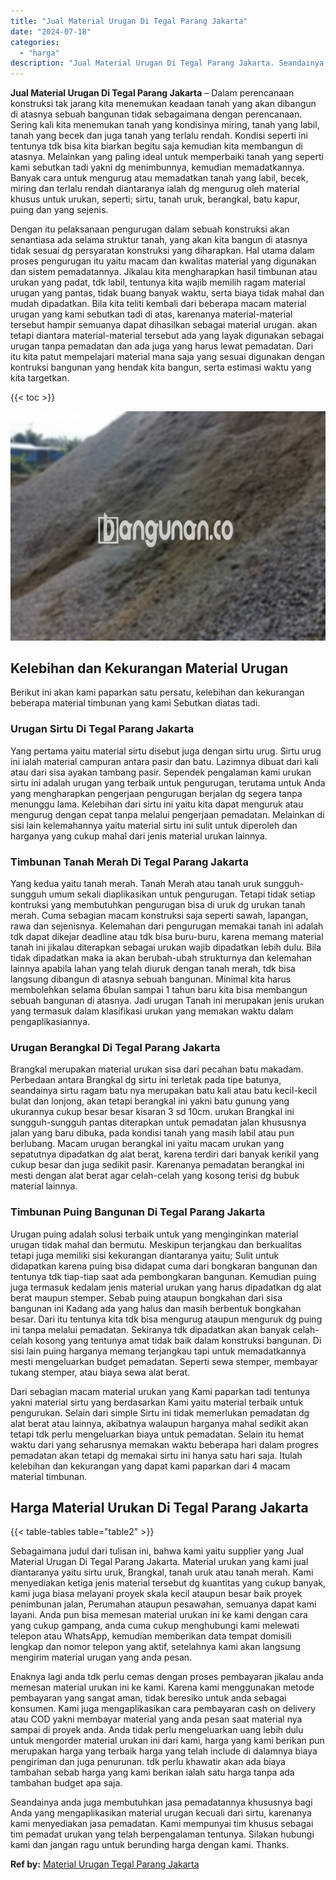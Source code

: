 ```yaml
---
title: "Jual Material Urugan Di Tegal Parang Jakarta"
date: "2024-07-18"
categories: 
  - "harga"
description: "Jual Material Urugan Di Tegal Parang Jakarta. Seandainya anda juga membutuhkan jasa pemadatannya khususnya bagi Anda yang mengaplikasikan material urugan kec..."
---
```


**Jual Material Urugan Di Tegal Parang Jakarta** – Dalam perencanaan konstruksi tak jarang kita menemukan keadaan tanah yang akan dibangun di atasnya sebuah bangunan tidak sebagaimana dengan perencanaan. Sering kali kita menemukan tanah yang kondisinya miring, tanah yang labil, tanah yang becek dan juga tanah yang terlalu rendah. Kondisi seperti ini tentunya tdk bisa kita biarkan begitu saja kemudian kita membangun di atasnya. Melainkan yang paling ideal untuk memperbaiki tanah yang seperti kami sebutkan tadi yakni dg menimbunnya, kemudian memadatkannya. Banyak cara untuk mengurug atau memadatkan tanah yang labil, becek, miring dan terlalu rendah diantaranya ialah dg mengurug oleh material khusus untuk urukan, seperti; sirtu, tanah uruk, berangkal, batu kapur, puing dan yang sejenis.

Dengan itu pelaksanaan pengurugan dalam sebuah konstruksi akan senantiasa ada selama struktur tanah, yang akan kita bangun di atasnya tidak sesuai dg persyaratan konstruksi yang diharapkan. Hal utama dalam proses pengurugan itu yaitu macam dan kwalitas material yang digunakan dan sistem pemadatannya. Jikalau kita mengharapkan hasil timbunan atau urukan yang padat, tdk labil, tentunya kita wajib memilih ragam material urugan yang pantas, tidak buang banyak waktu, serta biaya tidak mahal dan mudah dipadatkan. Bila kita teliti kembali dari beberapa macam material urugan yang kami sebutkan tadi di atas, karenanya material-material tersebut hampir semuanya dapat dihasilkan sebagai material urugan. akan tetapi diantara material-material tersebut ada yang layak digunakan sebagai urugan tanpa pemadatan dan ada juga yang harus lewat pemadatan. Dari itu kita patut mempelajari material mana saja yang sesuai digunakan dengan kontruksi bangunan yang hendak kita bangun, serta estimasi waktu yang kita targetkan.

{{< toc >}}

![Jual Material Urugan Di Tegal Parang Jakarta](/images/jual-urugan-21.png)

## Kelebihan dan Kekurangan Material Urugan

Berikut ini akan kami paparkan satu persatu, kelebihan dan kekurangan beberapa material timbunan yang kami Sebutkan diatas tadi.

### Urugan Sirtu Di Tegal Parang Jakarta

Yang pertama yaitu material sirtu disebut juga dengan sirtu urug. Sirtu urug ini ialah material campuran antara pasir dan batu. Lazimnya dibuat dari kali atau dari sisa ayakan tambang pasir. Sependek pengalaman kami urukan sirtu ini adalah urugan yang terbaik untuk pengurugan, terutama untuk Anda yang mengharapkan pengerjaan pengurugan berjalan dg segera tanpa menunggu lama. Kelebihan dari sirtu ini yaitu kita dapat menguruk atau mengurug dengan cepat tanpa melalui pengerjaan pemadatan. Melainkan di sisi lain kelemahannya yaitu material sirtu ini sulit untuk diperoleh dan harganya yang cukup mahal dari jenis material urukan lainnya.

### Timbunan Tanah Merah Di Tegal Parang Jakarta

Yang kedua yaitu tanah merah. Tanah Merah atau tanah uruk sungguh-sungguh umum sekali diaplikasikan untuk pengurugan. Tetapi tidak setiap kontruksi yang membutuhkan pengurugan bisa di uruk dg urukan tanah merah. Cuma sebagian macam konstruksi saja seperti sawah, lapangan, rawa dan sejenisnya. Kelemahan dari pengurugan memakai tanah ini adalah tdk dapat dikejar deadline atau tdk bisa buru-buru, karena memang material tanah ini jikalau diterapkan sebagai urukan wajib dipadatkan lebih dulu. Bila tidak dipadatkan maka ia akan berubah-ubah strukturnya dan kelemahan lainnya apabila lahan yang telah diuruk dengan tanah merah, tdk bisa langsung dibangun di atasnya sebuah bangunan. Minimal kita harus membolehkan selama 6bulan sampai 1 tahun baru kita bisa membangun sebuah bangunan di atasnya. Jadi urugan Tanah ini merupakan jenis urukan yang termasuk dalam klasifikasi urukan yang memakan waktu dalam pengaplikasiannya.

### Urugan Berangkal Di Tegal Parang Jakarta

Brangkal merupakan material urukan sisa dari pecahan batu makadam. Perbedaan antara Brangkal dg sirtu ini terletak pada tipe batunya, seandainya sirtu ragam batu nya merupakan batu kali atau batu kecil-kecil bulat dan lonjong, akan tetapi berangkal ini yakni batu gunung yang ukurannya cukup besar besar kisaran 3 sd 10cm. urukan Brangkal ini sungguh-sungguh pantas diterapkan untuk pemadatan jalan khususnya jalan yang baru dibuka, pada kondisi tanah yang masih labil atau pun berlubang. Macam urugan berangkal ini yaitu macam urukan yang sepatutnya dipadatkan dg alat berat, karena terdiri dari banyak kerikil yang cukup besar dan juga sedikit pasir. Karenanya pemadatan berangkal ini mesti dengan alat berat agar celah-celah yang kosong terisi dg bubuk material lainnya.

### Timbunan Puing Bangunan Di Tegal Parang Jakarta

Urugan puing adalah solusi terbaik untuk yang menginginkan material urugan tidak mahal dan bermutu. Meskipun terjangkau dan berkualitas tetapi juga memiliki sisi kekurangan diantaranya yaitu; Sulit untuk didapatkan karena puing bisa didapat cuma dari bongkaran bangunan dan tentunya tdk tiap-tiap saat ada pembongkaran bangunan. Kemudian puing juga termasuk kedalam jenis material urukan yang harus dipadatkan dg alat berat maupun stemper. Sebab puing ataupun bongkahan dari sisa bangunan ini Kadang ada yang halus dan masih berbentuk bongkahan besar. Dari itu tentunya kita tdk bisa mengurug ataupun menguruk dg puing ini tanpa melalui pemadatan. Sekiranya tdk dipadatkan akan banyak celah-celah kosong yang tentunya amat tidak baik dalam konstruksi bangunan. Di sisi lain puing harganya memang terjangkau tapi untuk memadatkannya mesti mengeluarkan budget pemadatan. Seperti sewa stemper, membayar tukang stemper, atau biaya sewa alat berat.

Dari sebagian macam material urukan yang Kami paparkan tadi tentunya yakni material sirtu yang berdasarkan Kami yaitu material terbaik untuk pengurukan. Selain dari simple Sirtu ini tidak memerlukan pemadatan dg alat berat atau lainnya, akibatnya walaupun harganya mahal sedikit akan tetapi tdk perlu mengeluarkan biaya untuk pemadatan. Selain itu hemat waktu dari yang seharusnya memakan waktu beberapa hari dalam progres pemadatan akan tetapi dg memakai sirtu ini hanya satu hari saja. Itulah kelebihan dan kekurangan yang dapat kami paparkan dari 4 macam material timbunan.

## Harga Material Urukan Di Tegal Parang Jakarta

{{< table-tables table="table2" >}}

Sebagaimana judul dari tulisan ini, bahwa kami yaitu supplier yang Jual Material Urugan Di Tegal Parang Jakarta. Material urukan yang kami jual diantaranya yaitu sirtu uruk, Brangkal, tanah uruk atau tanah merah. Kami menyediakan ketiga jenis material tersebut dg kuantitas yang cukup banyak, kami juga biasa melayani proyek skala kecil ataupun besar baik proyek penimbunan jalan, Perumahan ataupun pesawahan, semuanya dapat kami layani. Anda pun bisa memesan material urukan ini ke kami dengan cara yang cukup gampang, anda cuma cukup menghubungi kami melewati telepon atau WhatsApp, kemudian memberikan data tempat domisili lengkap dan nomor telepon yang aktif, setelahnya kami akan langsung mengirim material urugan yang anda pesan.

Enaknya lagi anda tdk perlu cemas dengan proses pembayaran jikalau anda memesan material urukan ini ke kami. Karena kami menggunakan metode pembayaran yang sangat aman, tidak beresiko untuk anda sebagai konsumen. Kami juga mengaplikasikan cara pembayaran cash on delivery atau COD yakni membayar material yang anda pesan saat material nya sampai di proyek anda. Anda tidak perlu mengeluarkan uang lebih dulu untuk mengorder material urukan ini dari kami, harga yang kami berikan pun merupakan harga yang terbaik harga yang telah include di dalamnya biaya pengiriman dan juga penurunan. tdk perlu khawatir akan ada biaya tambahan sebab harga yang kami berikan ialah satu harga tanpa ada tambahan budget apa saja.

Seandainya anda juga membutuhkan jasa pemadatannya khususnya bagi Anda yang mengaplikasikan material urugan kecuali dari sirtu, karenanya kami menyediakan jasa pemadatan. Kami mempunyai tim khusus sebagai tim pemadat urukan yang telah berpengalaman tentunya. Silakan hubungi kami dan jangan ragu untuk berunding harga dengan kami. Thanks.

**Ref by:** [Material Urugan Tegal Parang Jakarta](https://id.wikipedia.org/wiki/Material)

